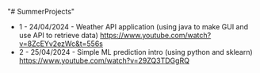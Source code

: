 "# SummerProjects" 

* 1 - 24/04/2024 - Weather API application (using java to make GUI and use API to retrieve data) https://www.youtube.com/watch?v=8ZcEYv2ezWc&t=556s
* 2 - 25/04/2024 - Simple ML prediction intro (using python and sklearn) https://www.youtube.com/watch?v=29ZQ3TDGgRQ
